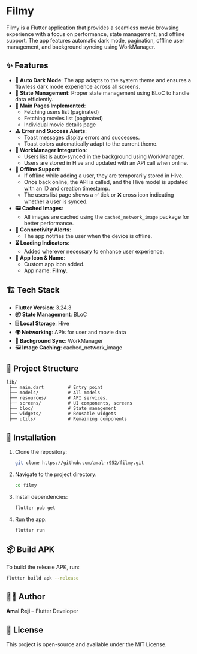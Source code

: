 # Filmy

Filmy is a Flutter application that provides a seamless movie browsing experience with a focus on performance, state management, and offline support. The app features automatic dark mode, pagination, offline user management, and background syncing using WorkManager.

## ✨ Features

- **🌙 Auto Dark Mode**: The app adapts to the system theme and ensures a flawless dark mode experience across all screens.
- **🧩 State Management**: Proper state management using BLoC to handle data efficiently.
- **📌 Main Pages Implemented**:
  - Fetching users list (paginated)
  - Fetching movies list (paginated)
  - Individual movie details page
- **⚠️ Error and Success Alerts**:
  - Toast messages display errors and successes.
  - Toast colors automatically adapt to the current theme.
- **🔄 WorkManager Integration**:
  - Users list is auto-synced in the background using WorkManager.
  - Users are stored in Hive and updated with an API call when online.
- **📶 Offline Support**:
  - If offline while adding a user, they are temporarily stored in Hive.
  - Once back online, the API is called, and the Hive model is updated with an ID and creation timestamp.
  - The users list page shows a ✅ tick or ❌ cross icon indicating whether a user is synced.
- **🖼️ Cached Images**:
  - All images are cached using the `cached_network_image` package for better performance.
- **📡 Connectivity Alerts**:
  - The app notifies the user when the device is offline.
- **⏳ Loading Indicators**:
  - Added wherever necessary to enhance user experience.
- **📱 App Icon & Name**:
  - Custom app icon added.
  - App name: **Filmy**.

## 🏗 Tech Stack

- **Flutter Version**: 3.24.3
- **📦 State Management**: BLoC
- **🗄️ Local Storage**: Hive
- **🌍 Networking**: APIs for user and movie data
- **🔄 Background Sync**: WorkManager
- **🖼️ Image Caching**: cached_network_image

## 📂 Project Structure

```
lib/
 ├── main.dart         # Entry point
 ├── models/           # All models
 ├── resources/        # API services,
 ├── screens/          # UI components, screens
 ├── bloc/             # State management
 ├── widgets/          # Reusable widgets
 ├── utils/            # Remaining components
```

## 🚀 Installation

1. Clone the repository:
   ```sh
   git clone https://github.com/amal-r952/filmy.git
   ```
2. Navigate to the project directory:
   ```sh
   cd filmy
   ```
3. Install dependencies:
   ```sh
   flutter pub get
   ```
4. Run the app:
   ```sh
   flutter run
   ```

## 📦 Build APK
To build the release APK, run:
```sh
flutter build apk --release
```

## 👨‍💻 Author

**Amal Reji** – Flutter Developer

## 📜 License
This project is open-source and available under the MIT License.

